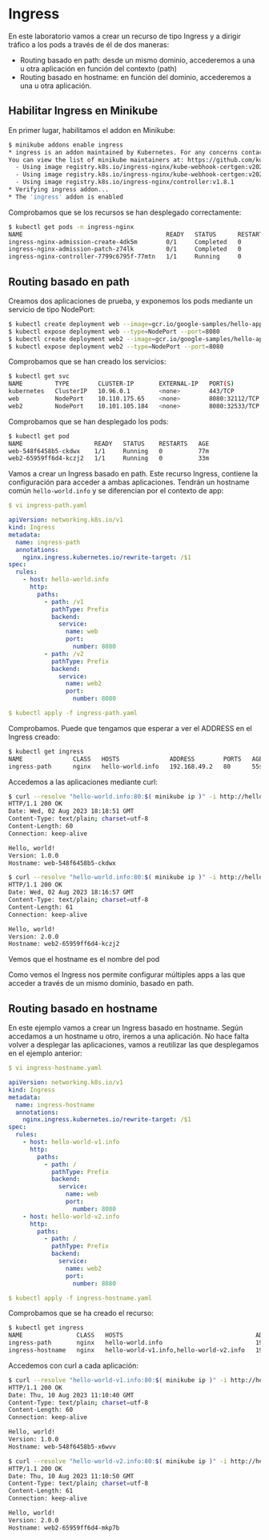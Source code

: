 # Ingress
En este laboratorio vamos a crear un recurso de tipo Ingress y a dirigir tráfico a los pods a través de él de dos maneras:

- Routing basado en path: desde un mismo dominio, accederemos a una u otra aplicación en función del contexto (path)
- Routing basado en hostname: en función del dominio, accederemos a una u otra aplicación.

## Habilitar Ingress en Minikube

En primer lugar, habilitamos el addon en Minikube:
```bash
$ minikube addons enable ingress
* ingress is an addon maintained by Kubernetes. For any concerns contact minikube on GitHub.
You can view the list of minikube maintainers at: https://github.com/kubernetes/minikube/blob/master/OWNERS
  - Using image registry.k8s.io/ingress-nginx/kube-webhook-certgen:v20230407
  - Using image registry.k8s.io/ingress-nginx/kube-webhook-certgen:v20230407
  - Using image registry.k8s.io/ingress-nginx/controller:v1.8.1
* Verifying ingress addon...
* The 'ingress' addon is enabled
```
Comprobamos que se los recursos se han desplegado correctamente:
```bash
$ kubectl get pods -n ingress-nginx
NAME                                        READY   STATUS      RESTARTS   AGE
ingress-nginx-admission-create-4dk5m        0/1     Completed   0          127m
ingress-nginx-admission-patch-z74lk         0/1     Completed   0          127m
ingress-nginx-controller-7799c6795f-77mtn   1/1     Running     0          127m
```
## Routing basado en path

Creamos dos aplicaciones de prueba, y exponemos los pods mediante un servicio de tipo NodePort:
```bash
$ kubectl create deployment web --image=gcr.io/google-samples/hello-app:1.0
$ kubectl expose deployment web --type=NodePort --port=8080
$ kubectl create deployment web2 --image=gcr.io/google-samples/hello-app:2.0
$ kubectl expose deployment web2 --type=NodePort --port=8080
```
Comprobamos que se han creado los servicios:
```bash
$ kubectl get svc
NAME         TYPE        CLUSTER-IP       EXTERNAL-IP   PORT(S)          AGE
kubernetes   ClusterIP   10.96.0.1        <none>        443/TCP          5h42m
web          NodePort    10.110.175.65    <none>        8080:32112/TCP   77m
web2         NodePort    10.101.105.184   <none>        8080:32533/TCP   34m
```
Comprobamos que se han desplegado los pods:
```bash
$ kubectl get pod
NAME                    READY   STATUS    RESTARTS   AGE
web-548f6458b5-ckdwx    1/1     Running   0          77m
web2-65959ff6d4-kczj2   1/1     Running   0          33m
```

Vamos a crear un Ingress basado en path. Este recurso Ingress, contiene la configuración para acceder a ambas aplicaciones. Tendrán un hostname común `hello-world.info` y se diferencian por el contexto de app:
```yaml
$ vi ingress-path.yaml

apiVersion: networking.k8s.io/v1
kind: Ingress
metadata:
  name: ingress-path
  annotations:
    nginx.ingress.kubernetes.io/rewrite-target: /$1
spec:
  rules:
    - host: hello-world.info
      http:
        paths:
          - path: /v1
            pathType: Prefix
            backend:
              service:
                name: web
                port:
                  number: 8080
          - path: /v2
            pathType: Prefix
            backend:
              service:
                name: web2
                port:
                  number: 8080

$ kubectl apply -f ingress-path.yaml 
```
Comprobamos. Puede que tengamos que esperar a ver el ADDRESS en el Ingress creado:
```bash
$ kubectl get ingress
NAME              CLASS   HOSTS              ADDRESS        PORTS   AGE
ingress-path      nginx   hello-world.info   192.168.49.2   80      55s
```
Accedemos a las aplicaciones mediante curl:
```bash
$ curl --resolve "hello-world.info:80:$( minikube ip )" -i http://hello-world.info/v1
HTTP/1.1 200 OK
Date: Wed, 02 Aug 2023 18:18:51 GMT
Content-Type: text/plain; charset=utf-8
Content-Length: 60
Connection: keep-alive

Hello, world!
Version: 1.0.0
Hostname: web-548f6458b5-ckdwx

$ curl --resolve "hello-world.info:80:$( minikube ip )" -i http://hello-world.info/v2
HTTP/1.1 200 OK
Date: Wed, 02 Aug 2023 18:16:57 GMT
Content-Type: text/plain; charset=utf-8
Content-Length: 61
Connection: keep-alive

Hello, world!
Version: 2.0.0
Hostname: web2-65959ff6d4-kczj2
```
Vemos que el hostname es el nombre del pod

Como vemos el Ingress nos permite configurar múltiples apps a las que acceder a través de un mismo dominio, basado en path.

## Routing basado en hostname

En este ejemplo vamos a crear un Ingress basado en hostname. Según accedamos a un hostname u otro, iremos a una aplicación. No hace falta volver a desplegar las aplicaciones, vamos a reutilizar las que desplegamos en el ejemplo anterior:
```yaml
$ vi ingress-hostname.yaml

apiVersion: networking.k8s.io/v1
kind: Ingress
metadata:
  name: ingress-hostname
  annotations:
    nginx.ingress.kubernetes.io/rewrite-target: /$1
spec:
  rules:
    - host: hello-world-v1.info
      http:
        paths:
          - path: /
            pathType: Prefix
            backend:
              service:
                name: web
                port:
                  number: 8080
    - host: hello-world-v2.info
      http:
        paths:
          - path: /
            pathType: Prefix
            backend:
              service:
                name: web2
                port:
                  number: 8080

$ kubectl apply -f ingress-hostname.yaml
```
Comprobamos que se ha creado el recurso:
```bash
$ kubectl get ingress
NAME               CLASS   HOSTS                                     ADDRESS        PORTS   AGE
ingress-path       nginx   hello-world.info                          192.168.49.2   80      8d
ingress-hostname   nginx   hello-world-v1.info,hello-world-v2.info   192.168.49.2   80      24s
```
Accedemos con curl a cada aplicación:
```bash
$ curl --resolve "hello-world-v1.info:80:$( minikube ip )" -i http://hello-world-v1.info
HTTP/1.1 200 OK
Date: Thu, 10 Aug 2023 11:10:40 GMT
Content-Type: text/plain; charset=utf-8
Content-Length: 60
Connection: keep-alive

Hello, world!
Version: 1.0.0
Hostname: web-548f6458b5-x6wvv

$ curl --resolve "hello-world-v2.info:80:$( minikube ip )" -i http://hello-world-v2.info
HTTP/1.1 200 OK
Date: Thu, 10 Aug 2023 11:10:50 GMT
Content-Type: text/plain; charset=utf-8
Content-Length: 61
Connection: keep-alive

Hello, world!
Version: 2.0.0
Hostname: web2-65959ff6d4-mkp7b
```
